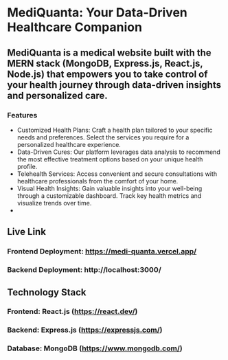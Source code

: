 # MediQuanta: Your Data-Driven Healthcare Companion

## MediQuanta is a medical website built with the MERN stack (MongoDB, Express.js, React.js, Node.js) that empowers you to take control of your health journey through data-driven insights and personalized care.

### Features

- Customized Health Plans: Craft a health plan tailored to your specific needs and preferences. Select the services you require for a personalized healthcare experience.
- Data-Driven Cures: Our platform leverages data analysis to recommend the most effective treatment options based on your unique health profile.
- Telehealth Services: Access convenient and secure consultations with healthcare professionals from the comfort of your home.
- Visual Health Insights: Gain valuable insights into your well-being through a customizable dashboard. Track key health metrics and visualize trends over time.
-

## Live Link

### Frontend Deployment: https://medi-quanta.vercel.app/

### Backend Deployment: http://localhost:3000/

## Technology Stack

### Frontend: React.js (https://react.dev/)

### Backend: Express.js (https://expressjs.com/)

### Database: MongoDB (https://www.mongodb.com/)
